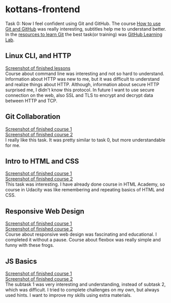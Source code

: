 # kottans-frontend
Task 0:
Now I feel confident using Git and GitHub. The course [How to use Git and GitHub](https://www.udacity.com/course/how-to-use-git-and-github--ud775) was really interesting, subtitles help me to understand better. In the [resources to learn Git](http://try.github.io/) the best task(or training) was [GitHub Learning Lab](https://lab.github.com/courses).
## Linux CLI, and HTTP
[Screenshot of finished lessons](task_linux_cli/screenshot.jpg)
<br>
Course about command line was interesting and not so hard to understand.
Information about HTTP was new to me, but it was difficult to understand and realize things about HTTP.
Although, information about secure HTTP surprised me, I didn't know this protocol.
In future I want to use secure connection on the web, also SSL and TLS to encrypt and decrypt data between HTTP and TCP.
## Git Collaboration
[Screenshot of finished course 1](task_git_collaboration/first_task.jpg)
<br>
[Screenshot of finished course 2](task_git_collaboration/second_task.jpg)
<br>
I really like this task. It was pretty similar to task 0, but more understandable for me.
## Intro to HTML and CSS
[Screenshot of finished course 1](task_git_html_css_intro/screenshot(rus).jpg)
<br>
[Screenshot of finished course 2](task_git_html_css_intro/screenshot(eng).jpg)
<br>
This task was interesting. I have already done course in HTML Academy, so course in Udacity was like remembering and repeating basics of HTML and CSS.
## Responsive Web Design
[Screenshot of finished course 1](task_responsive_web_design/task1.jpg)
<br>
[Screenshot of finished course 2](task_responsive_web_design/task2.jpg)
<br>
Course about responsive web design was fascinating and educational. I completed it without a pause. Course about flexbox was really simple and funny with these frogs.
## JS Basics
[Screenshot of finished course 1](task_js_basics/task1.jpg)
<br>
[Screenshot of finished course 2](task_js_basics/task2.jpg)
<br>
The subtask 1 was very interesting and understanding, instead of subtask 2, which was difficult. I tried to complete challenges on my own, but always used hints. I want to improve my skills using extra materials.  